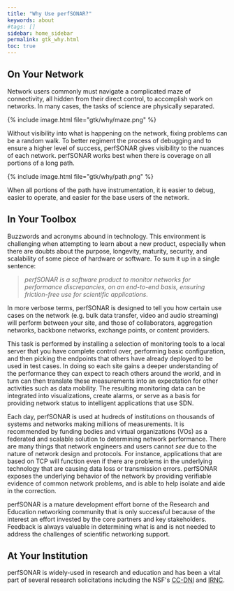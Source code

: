 ```yaml
---
title: "Why Use perfSONAR?"
keywords: about
#tags: []
sidebar: home_sidebar
permalink: gtk_why.html
toc: true
---
```


## On Your Network

Network users commonly must navigate a complicated maze of
connectivity, all hidden from their direct control, to accomplish work
on networks.  In many cases, the tasks of science are physically
separated.

{% include image.html file="gtk/why/maze.png" %}

Without visibility into what is happening on the network, fixing
problems can be a random walk.  To better regiment the process of
debugging and to ensure a higher level of success, perfSONAR gives
visibility to the nuances of each network.  perfSONAR works best when
there is coverage on all portions of a long path.

{% include image.html file="gtk/why/path.png" %}

When all portions of the path have instrumentation, it is easier to
debug, easier to operate, and easier for the base users of the
network.


## In Your Toolbox

Buzzwords and acronyms abound in technology.  This environment is
challenging when attempting to learn about a new product, especially
when there are doubts about the purpose, longevity, maturity,
security, and scalability of some piece of hardware or software.
To sum it up in a single sentence:

> _perfSONAR is a software product to monitor networks for performance
     discrepancies, on an end-to-end basis, ensuring friction-free use
     for scientific applications._

In more verbose terms, perfSONAR is designed to tell you how certain
use cases on the network (e.g. bulk data transfer, video and audio
streaming) will perform between your site, and those of collaborators,
aggregation networks, backbone networks, exchange points, or content
providers.

This task is performed by installing a selection of monitoring tools
to a local server that you have complete control over, performing
basic configuration, and then picking the endpoints that others have
already deployed to be used in test cases.  In doing so each site
gains a deeper understanding of the performance they can expect to
reach others around the world, and in turn can then translate these
measurements into an expectation for other activities such as data
mobility.  The resulting monitoring data can be integrated into
visualizations, create alarms, or serve as a basis for providing
network status to intelligent applications that use SDN.

Each day, perfSONAR is used at hudreds of institutions on thousands of
systems and networks making millions of measurements.  It is
recommended by funding bodies and virtual organizations (VOs) as a
federated and scalable solution to determining network performance.
There are many things that network engineers and users cannot _see_
due to the nature of network design and protocols.  For instance,
applications that are based on TCP will function even if there are
problems in the underlying technology that are causing data loss or
transmission errors.  perfSONAR exposes the underlying behavior of the
network by providing verifiable evidence of common network problems,
and is able to help isolate and aide in the correction.

perfSONAR is a mature development effort borne of the Research and
Education networking community that is only successful because of the
interest an effort invested by the core partners and key stakeholders.
Feedback is always valuable in determining what is and is not needed
to address the challenges of scientific networking support.


## At Your Institution

perfSONAR is widely-used in research and education and has been a
vital part of several research solicitations including the NSF's
[CC-DNI](https://www.nsf.gov/pubs/2015/nsf15534/nsf15534.htm) and
[IRNC](https://www.nsf.gov/funding/pgm_summ.jsp?pims_id=503382&amp;org=ACI).
